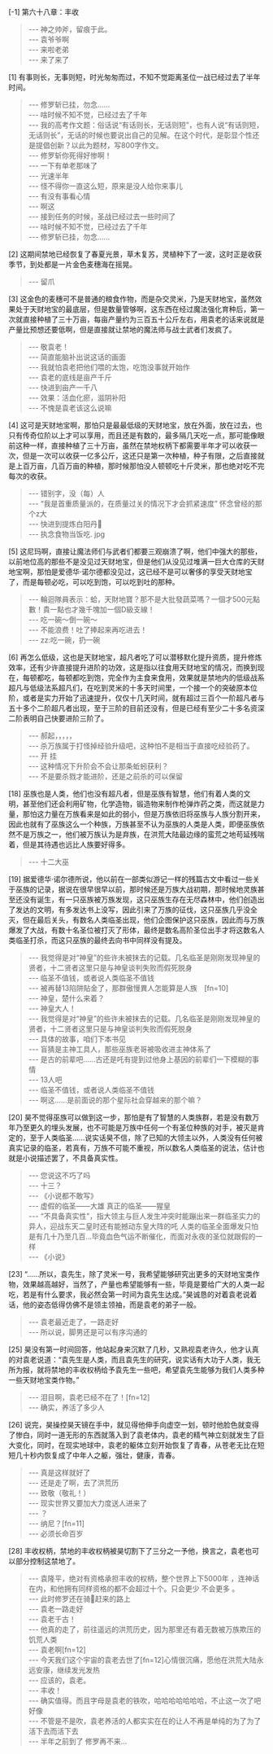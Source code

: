 
[-1] 第六十八章：丰收
>--- 神之帅斧，留痕于此。<br>
>--- 袁爷爷啊<br>
>--- 来啦老弟<br>
>--- 来了来了<br>

[1] 有事则长，无事则短，时光匆匆而过，不知不觉距离圣位一战已经过去了半年时间。
>--- 修罗斩已挂，勿念……<br>
>--- 啥时候不知不觉，已经过去了千年<br>
>--- 我的高考作文题：俗话说“有话则长，无话则短”，也有人说“有话则短，无话则长”，无话的时候也要说出自己的见解。在这个时代，是彰显个性还是提倡创新？以此为题材，写800字作文。<br>
>--- 修罗斩你死得好惨啊！<br>
>--- 一下有单老那味了<br>
>--- 光速半年<br>
>--- 怪不得你一直这么短，原来是没人给你来事儿<br>
>--- 有没有事看心情<br>
>--- 啊这<br>
>--- 接到任务的时候，圣战已经过去一些时间了<br>
>--- 啥时候不知不觉，已经过去了千年<br>
>--- 修罗斩已挂，勿念……<br>

[2] 这期间禁地已经恢复了春夏光景，草木复苏，灵植种下了一波，这时正是收获季节，到处都是一片金色麦穗海在摇晃。
>--- 留爪<br>

[3] 这金色的麦穗可不是普通的粮食作物，而是杂交灵米，乃是天财地宝，虽然效果处于天财地宝的最底层，但是数量管够啊，这东西在经过魔法强化育种后，第一次就直接种植了三十万亩，每亩产量约为三百五十公斤左右，用袁老的话来说就是产量比预想还要低啊，但是直接就让禁地的魔法师与战士武者们发疯了。
>--- 敬袁老！<br>
>--- 简直能脑补出说这话的画面<br>
>--- 我就怕袁老把他们喂的太饱，吃饱没事就开始作<br>
>--- 袁老的底线是亩产千斤<br>
>--- 快进到亩产一千八<br>
>--- 效果：活血化瘀，滋阴补阳<br>
>--- 不愧是袁老该这么说嘛<br>

[4] 这可是天财地宝啊，那怕只是最最低级的天财地宝，放在外面，放在过去，也只有传奇位阶以上才可以享用，而且还是有数的，最多隔几天吃一点，那可能像眼前这种一样，直接种植了三十万亩，虽然在禁地权柄下都需要半年才可以收获一次，但是一次可以收获一亿多公斤，这还只是第一次种植，种子有限，之后直接就是上百万亩，几百万亩的种植，那时候那怕没人顿顿吃十斤灵米，那也绝对吃不完每次的收获。
>--- 错别字，没（每）人<br>
>--- “我是首重质量派的，在质量过关的情况下才会抓紧速度”
怀念曾经的那个z大<br>
>--- 快进到提炼白阳丹🌝<br>
>--- 执念食物当饭吃. jpg<br>

[5] 这尼玛啊，直接让魔法师们与武者们都要三观崩溃了啊，他们中强大的那些，以前地位高的那些不是没见过天财地宝，但是他们从没见过堆满一巨大仓库的天财地宝啊，那怕是爱德华·诺尔德都没见过，这已经不是可以奢侈的享受天财地宝了，而是每顿必吃，可以吃到饱，可以吃到吐的那种。
>--- 輪迴隊員表示：蛤，天財地寶？那不是大批發蔬菜嗎？一個才500元點數！貴一點也才幾千塊加一個D級支線！<br>
>--- 吃一碗～倒一碗～<br>
>--- 不能浪费！吐了捧起来再吃进去！<br>
>--- zz:吃一碗，扔一碗<br>

[6] 再怎么低级，这也是天财地宝，超凡者吃了可以潜移默化提升资质，提升修炼效率，还有少许直接提升进阶的功效，这是指以往食用天财地宝的情况，而换到现在，每顿都吃，每顿都吃到饱，完全作为主食来食用，效果就是禁地内的低级战系超凡与低级法系超凡们，在吃到灵米的十多天时间里，一个接一个的突破原本位阶，或者是实力开始了迅速提升，仅仅十几天时间，就有超过三百个一阶超凡者与五十多个二阶超凡者出现，至于三阶的目前还没有，但是已经有至少二十多名资深二阶表明自己快要进阶三阶了。
>--- 郝起，，，，，<br>
>--- 杀万族属于打怪掉经验升级吧，这种怕不是相当于直接吃经验药了。<br>
>--- 开     挂<br>
>--- 这种情况下升阶会不会让那条蚯蚓获利？<br>
>--- 不是要杀戮才能进阶，还是之前杀的可以保留<br>

[18] 巫族也是人类，他们也没有超凡者，但是巫族有智慧，他们有着人类的文明，甚至他们还会利用矿物，化学造物，锻造物来制作枪弹炸药之类，而这就是力量，那怕这力量在万族看来是如此的弱小，但是万族依旧将巫族与人族分割开来，因此也就有了巫族这么一个种族，万族甚至不认为巫族的人类是人类，即便巫族依然不是万族之一，他们被万族认为是弃族，在洪荒大陆最边缘的蛮荒之地苟延残喘着，但是其待遇也远比人族要好得多。
>--- 十二大巫<br>

[19] 据爱德华·诺尔德所说，他以前在一部类似游记一样的残篇古文中看过一些关于巫族的记录，据说在很早很早以前，那时候还是万族大战初期，那时候地灵族甚至还没有诞生，有一只巫族被万族发现，这只巫族生存在无尽森林中，他们创造出了发达的文明，有多发达书上没写，因此引来了万族的征伐，这只巫族几乎没全灭，但在最后关头，有数名人类临圣出现，他们企图保护这只巫族，因此而与万族爆发了大战，有数十名圣位被打灭了形体，最终是数名高阶圣位出手才将这数名人类临圣打杀，而这只巫族的最终去向书中同样没有提及。
>--- 我觉得是对“神皇”的些许未被抹去的记载。几名临圣是刚刚发现神皇的贤者，十二贤者这里只是与神皇谈判失败而假死脱身<br>
>--- 临圣不值钱，或者说人类临圣不值钱<br>
>--- 被再替13陷阱貼金了，那群傲慢異人怎能算是人族　[fn=10]<br>
>--- 神皇，楚什么来着？<br>
>--- 神皇大人！<br>
>--- 我觉得是对“神皇”的些许未被抹去的记载。几名临圣是刚刚发现神皇的贤者，十二贤者这里只是与神皇谈判失败而假死脱身<br>
>--- 具体的故事，咱们下本书见<br>
>--- 盲猜是主神工具人，那些巫族老哥被吸收进主神体系了<br>
>--- 是古的前辈吧……古还是吒有提到过他身上基因的前辈们一下模糊的事情<br>
>--- 13人吧<br>
>--- 临圣不值钱，或者说人类临圣不值钱<br>
>--- 啊这……是前面说的那个星际社会穿越来的那个嘛？<br>

[20] 昊不觉得巫族可以做到这一步，那怕是有了智慧的人类族群，若是没有数万年乃至更久的埋头发展，也不可能是万族中任何一个有圣位种族的对手，被灭是肯定的，至于人类临圣……说实话昊不信，除了已知的大领主以外，人类没有任何被真实记录的临圣，若真有，万族不可能不重视，所以数名人类临圣的说法，估计也就是小说描述罢了，不具备真实性。
>--- 您说这不巧了吗<br>
>--- 十三？<br>
>--- 《小说都不敢写》<br>
>--- 虚假的临圣——大雄
真正的临圣——猩皇<br>
>--- “不具备真实性”，指大领主与巨人发生冲突时能蹦出来一群临圣实力的异人，迎战东天二皇时还有能撼动东皇大阵的吒
人类的临圣全面爆发只怕是有几十乃至几百...毕竟血色气运不断催化，而面对永夜的圣位就跟假的一样<br>
>--- 《小说》<br>

[23] “……所以，袁先生，除了灵米一号，我希望能够研究出更多的天财地宝类作物，效果越高越好，当然了，产量也希望能够有一些，毕竟是要给广大的人类一起吃，若是有什么要求，我必然会第一时间为袁先生达成。”昊诚恳的对着袁老说着话，他的姿态低得仿佛不是领主领袖，而是袁老的弟子一般。
>--- 袁老最近走了，一路走好<br>
>--- 所以说，脚男还是可以有序沟通的<br>

[25] 昊没有第一时间回答，他站起身来沉默了几秒，又熟视袁老许久，他才认真的对袁老说道：“袁先生是人类，而且袁先生的研究，说实话有大功于人类，我无所为报，就将禁地的丰收权柄给予袁先生一些吧，希望袁先生能够为我们人类多种一些天财地宝类作物。”
>--- 泪目啊，袁老已经不在了！[fn=12]<br>
>--- 确实，养活了多少人<br>

[26] 说完，昊操控昊天镜在手中，就见得他伸手向虚空一划，顿时他脸色就变得了惨白，同时一道无形的东西就落入到了袁老体内，袁老的精气神立刻就发生了巨大变化，同时，在现实地球中，袁老的躯体立刻开始恢复了青春，从苍老无比在短短几十秒内恢复成了中年人之躯，强壮，健康，青春。
>--- 真是这样就好了<br>
>--- 还是走了啊，去了洪荒历<br>
>--- 致敬（敬礼！）<br>
>--- 现实世界又要加大力度送人进来了<br>
>--- ？<br>
>--- 纳尼？[fn=11]<br>
>--- 必须长命百岁<br>

[28] 丰收权柄，禁地的丰收权柄被昊切割下了三分之一予他，换言之，袁老也可以部分控制这禁地了。
>--- 袁隆平，绝对有资格承担丰收的权柄，整个世界上下5000年 ，连神话在内，和他拥有同样资格的都不会超过十个。只会更少 不会更多 。<br>
>--- 此时修罗还在骑🐴赶来的路上<br>
>--- 袁老一路走好<br>
>--- 袁老千古！<br>
>--- 他真的走了，前往遥远的洪荒历史，因为那里还有着无数被万族欺压的饥荒人类<br>
>--- 袁老啊[fn=12]<br>
>--- 今天我们这个宇宙的袁老去世了[fn=12]心情很沉痛，愿他在洪荒大陆永远安康，继续发光发热<br>
>--- 应该的，袁老。<br>
>--- 丰收！<br>
>--- 确实值得。而且字母是袁老的铁吹，哈哈哈哈哈哈哈，不止这一次了吧好像<br>
>--- 不管是不是吹，袁老养活的人都实实在在的让人不再是单纯的为了为了活下去而活下去<br>
>--- 半年之前到了  修罗再不来...<br>
